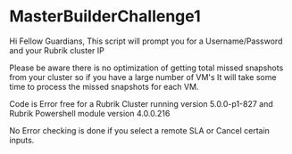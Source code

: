 # MasterBuilderChallenge1
Hi Fellow Guardians,
This script will prompt you for a Username/Password and your Rubrik cluster IP

Please be aware there is no optimization of getting total missed snapshots from your cluster so if you have a large number of VM's
It will take some time to process the missed snapshots for each VM.

Code is Error free for a Rubrik Cluster running version 5.0.0-p1-827 and Rubrik Powershell module version 4.0.0.216

No Error checking is done if you select a remote SLA or Cancel certain inputs.

